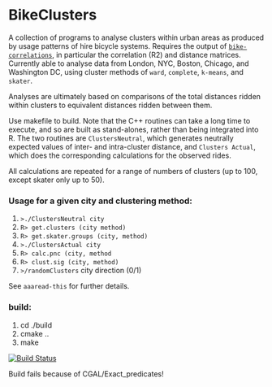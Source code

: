 # BikeClusters

A collection of programs to analyse clusters within urban areas as produced by
usage patterns of hire bicycle systems. Requires the output of
[`bike-correlations`](https://github.com/mpadge/bike-correlations), in
particular the correlation (R2) and distance matrices.  Currently able to
analyse data from London, NYC, Boston, Chicago, and Washington DC, using cluster
methods of `ward`, `complete`, `k-means`, and `skater`.

Analyses are ultimately based on comparisons of the total distances ridden
within clusters to equivalent distances ridden between them.

Use makefile to build. Note that the C++ routines can take a long time to
execute, and so are built as stand-alones, rather than being integrated into R.
The two routines are `ClustersNeutral`, which generates neutrally expected
values of inter- and intra-cluster distance, and `Clusters Actual`, which does
the corresponding calculations for the observed rides.

All calculations are repeated for a range of numbers of clusters (up to 100,
except skater only up to 50).

### Usage for a given city and clustering method:

1. `>./ClustersNeutral city`
2. `R> get.clusters (city method)`
3. `R> get.skater.groups (city, method)`
4. `>./ClustersActual city`
5. `R> calc.pnc (city, method`
6. `R> clust.sig (city, method)`
7. `>/randomClusters` city direction (0/1)

See `aaaread-this` for further details.

### build:
1. cd ./build  
2. cmake ..  
3. make


[![Build
Status](https://travis-ci.org/mpadge/bike-clusters.svg?branch=master)](https://travis-ci.org/mpadge/bike-clusters)

Build fails because of CGAL/Exact_predicates!
